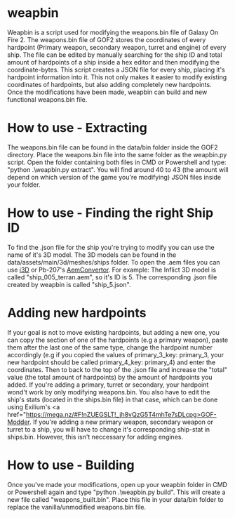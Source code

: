 # weapbin
Weapbin is a script used for modifying the weapons.bin file of Galaxy On Fire 2.
The weapons.bin file of GOF2 stores the coordinates of every hardpoint (Primary weapon, secondary weapon, turret and engine) of every ship. The file can be edited by manually searching for the ship ID and total amount of hardpoints of a ship inside a hex editor and then modifying the coordinate-bytes. This script creates a JSON file for every ship, placing it's hardpoint information into it. This not only makes it easier to modify existing coordinates of hardpoints, but also adding completely new hardpoints. Once the modifications have been made, weapbin can build and new functional weapons.bin file.

# How to use - Extracting
The weapons.bin file can be found in the data/bin folder inside the GOF2 directory. Place the weapons.bin file into the same folder as the weapbin.py script. Open the folder containing both files in CMD or Powershell and type: "python .\weapbin.py extract". You will find around 40 to 43 (the amount will depend on which version of the game you're modifying) JSON files inside your folder. 

# How to use - Finding the right Ship ID
To find the .json file for the ship you're trying to modify you can use the name of it's 3D model. The 3D models can be found in the data/assets/main/3d/meshes/ships folder. To open the .aem files you can use <a href="http://3doc.i3dconverter.com/">i3D</a> or Pb-207's <a href="https://github.com/Pb-207/AemConvertor">AemConvertor</a>. For example:
The Inflict 3D model is called "ship_005_terran.aem", so it's ID is 5. The corresponding .json file created by weapbin is called "ship_5.json".

# Adding new hardpoints
If your goal is not to move existing hardpoints, but adding a new one, you can copy the section of one of the hardpoints (e.g a primary weapon), paste them after the last one of the same type, change the hardpoint number accordingly (e.g if you copied the values of primary_3_key: primary_3, your new hardpoint should be called primary_4_key: primary_4) and enter the coordinates. Then to back to the top of the .json file and increase the "total" value (the total amount of hardpoints) by the amount of hardpoints you added. If you're adding a primary, turret or secondary, your hardpoint wond't work by only modifying weapons.bin. You also have to edit the ship's stats (located in the ships.bin file) in that case, which can be done using Exilium's <a href="https://mega.nz/#F!nZUEGSLT!_jh8vQzG5T4mhTe7sDLcpg>GOF-Modder</a>. If you're adding a new primary weapon, secondary weapon or turret to a ship, you will have to change it's corresponding ship-stat in ships.bin. However, this isn't neccessary for adding engines.

# How to use - Building
Once you've made your modifications, open up your weapbin folder in CMD or Powershell again and type "python .\weapbin.py build". This will create a new file called "weapons_built.bin". Place this file in your data/bin folder to replace the vanilla/unmodified weapons.bin file.
